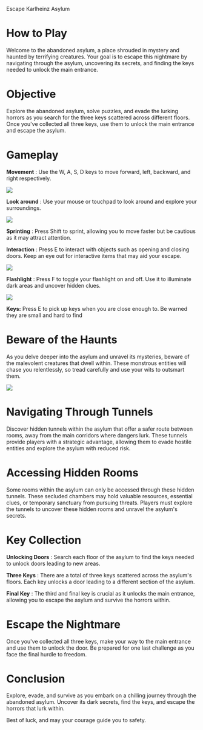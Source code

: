 Escape Karlheinz Asylum

# **How to Play**

Welcome to the abandoned asylum, a place shrouded in mystery and haunted by terrifying creatures. Your goal is to escape this nightmare by navigating through the asylum, uncovering its secrets, and finding the keys needed to unlock the main entrance.

# **Objective**

Explore the abandoned asylum, solve puzzles, and evade the lurking horrors as you search for the three keys scattered across different floors. Once you've collected all three keys, use them to unlock the main entrance and escape the asylum.

# **Gameplay**

**Movement** : Use the W, A, S, D keys to move forward, left, backward, and right respectively.

![](RackMultipart20240205-1-x6kovt_html_a7965bdd33420b58.gif)

**Look around** : Use your mouse or touchpad to look around and explore your surroundings.

![](RackMultipart20240205-1-x6kovt_html_ade17194f3bb7eb2.gif)

**Sprinting** : Press Shift to sprint, allowing you to move faster but be cautious as it may attract attention.

**Interaction** : Press E to interact with objects such as opening and closing doors. Keep an eye out for interactive items that may aid your escape.

![](RackMultipart20240205-1-x6kovt_html_9562f5c5aa3d7aa5.gif)

**Flashlight** : Press F to toggle your flashlight on and off. Use it to illuminate dark areas and uncover hidden clues.

![](RackMultipart20240205-1-x6kovt_html_b3b15f16118ead34.gif)

**Keys:** Press E to pick up keys when you are close enough to. Be warned they are small and hard to find

# **Beware of the Haunts**

As you delve deeper into the asylum and unravel its mysteries, beware of the malevolent creatures that dwell within. These monstrous entities will chase you relentlessly, so tread carefully and use your wits to outsmart them.

![](RackMultipart20240205-1-x6kovt_html_b69bf6e6a8fdddd3.gif)

# **Navigating Through Tunnels**

Discover hidden tunnels within the asylum that offer a safer route between rooms, away from the main corridors where dangers lurk. These tunnels provide players with a strategic advantage, allowing them to evade hostile entities and explore the asylum with reduced risk.

# **Accessing Hidden Rooms**

Some rooms within the asylum can only be accessed through these hidden tunnels. These secluded chambers may hold valuable resources, essential clues, or temporary sanctuary from pursuing threats. Players must explore the tunnels to uncover these hidden rooms and unravel the asylum's secrets.

# **Key Collection**

**Unlocking Doors** : Search each floor of the asylum to find the keys needed to unlock doors leading to new areas.

**Three Keys** : There are a total of three keys scattered across the asylum's floors. Each key unlocks a door leading to a different section of the asylum.

**Final Key** : The third and final key is crucial as it unlocks the main entrance, allowing you to escape the asylum and survive the horrors within.

# **Escape the Nightmare**

Once you've collected all three keys, make your way to the main entrance and use them to unlock the door. Be prepared for one last challenge as you face the final hurdle to freedom.

# **Conclusion**

Explore, evade, and survive as you embark on a chilling journey through the abandoned asylum. Uncover its dark secrets, find the keys, and escape the horrors that lurk within.

Best of luck, and may your courage guide you to safety.
